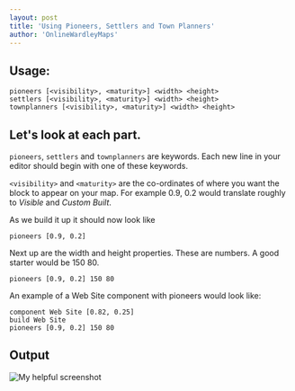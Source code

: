 ```yaml
---
layout: post
title: 'Using Pioneers, Settlers and Town Planners'
author: 'OnlineWardleyMaps'
---
```


## Usage:

```
pioneers [<visibility>, <maturity>] <width> <height>
settlers [<visibility>, <maturity>] <width> <height>
townplanners [<visibility>, <maturity>] <width> <height>
```

## Let's look at each part.

`pioneers`, `settlers` and `townplanners` are keywords. Each new line in your editor should begin with one of these keywords.

`<visibility>` and `<maturity>` are the co-ordinates of where you want the block to appear on your map. For example 0.9, 0.2 would translate roughly to _Visible_ and _Custom Built_.

As we build it up it should now look like

`pioneers [0.9, 0.2]`

Next up are the width and height properties. These are numbers. A good starter would be 150 80.

`pioneers [0.9, 0.2] 150 80`

An example of a Web Site component with pioneers would look like:

```
component Web Site [0.82, 0.25]
build Web Site
pioneers [0.9, 0.2] 150 80
```

## Output

![My helpful screenshot](/assets/pst-output.png)
